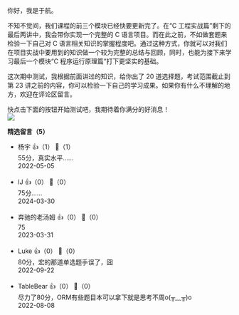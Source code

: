 你好，我是于航。

不知不觉间，我们课程的前三个模块已经快要更新完了。在“C 工程实战篇”剩下的最后两讲中，我会带你实现一个完整的 C 语言项目。而在此之前，不如做套题来检验一下自己对 C 语言相关知识的掌握程度吧。通过这种方式，你就可以对我们在项目实战中要用到的知识做一个较为完整的总结与回顾，同时，也能为接下来学习最后一个模块“C 程序运行原理篇”打下更坚实的基础。

这次期中测试，我根据前面讲过的知识，给你出了 20 道选择题，考试范围截止到第 23 讲之前的内容，你可以检验一下自己的学习成果。如果你有什么不理解的地方，欢迎在评论区留言。

快点击下面的按钮开始测试吧，我期待着你满分的好消息！  
[![](https://static001.geekbang.org/resource/image/28/a4/28d1be62669b4f3cc01c36466bf811a4.png?wh=1142x201)](http://time.geekbang.org/quiz/intro?act_id=1583&exam_id=3897)
<div><strong>精选留言（5）</strong></div><ul>
<li><span>杨宇</span> 👍（1） 💬（1）<div>55分，真实水平……</div>2022-05-05</li><br/><li><span>lJ</span> 👍（0） 💬（0）<div>75分…… </div>2024-03-30</li><br/><li><span>奔驰的老汤姆</span> 👍（0） 💬（0）<div>75</div>2023-03-31</li><br/><li><span>Luke</span> 👍（0） 💬（0）<div>80分，宏的那道单选题手误了，囧</div>2022-09-22</li><br/><li><span>TableBear</span> 👍（0） 💬（0）<div>尽力了80分，ORM有些题目本可以拿下就是思考不周o(╥﹏╥)o</div>2022-08-08</li><br/>
</ul>